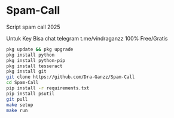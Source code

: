 # Spam-Call
Script spam call 2025

Untuk Key Bisa chat telegram t.me/vindraganzz 100% Free/Gratis
```bash
pkg update && pkg upgrade
pkg install python
pkg install python-pip
pkg install tesseract
pkg install git
git clone https://github.com/Dra-Ganzz/Spam-Call
cd Spam-Call
pip install -r requirements.txt
pip install psutil
git pull
make setup
make run
```
